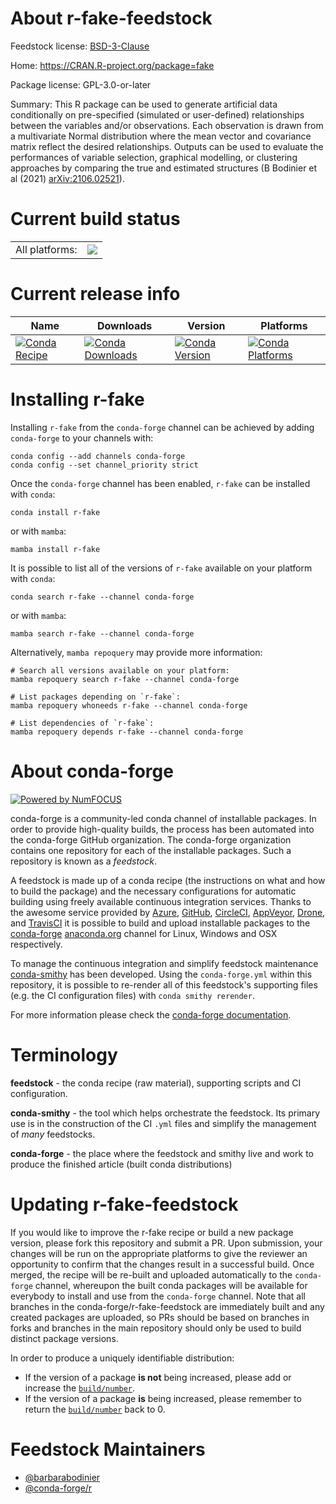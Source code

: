 About r-fake-feedstock
======================

Feedstock license: [BSD-3-Clause](https://github.com/conda-forge/r-fake-feedstock/blob/main/LICENSE.txt)

Home: https://CRAN.R-project.org/package=fake

Package license: GPL-3.0-or-later

Summary: This R package can be used to generate artificial data conditionally on pre-specified (simulated or user-defined) relationships between the variables and/or observations. Each observation is drawn from a multivariate Normal distribution where the mean vector and covariance matrix reflect the desired relationships. Outputs can be used to evaluate the performances of variable selection, graphical modelling, or clustering approaches by comparing the true and estimated structures (B Bodinier et al (2021) <arXiv:2106.02521>).

Current build status
====================


<table><tr><td>All platforms:</td>
    <td>
      <a href="https://dev.azure.com/conda-forge/feedstock-builds/_build/latest?definitionId=18861&branchName=main">
        <img src="https://dev.azure.com/conda-forge/feedstock-builds/_apis/build/status/r-fake-feedstock?branchName=main">
      </a>
    </td>
  </tr>
</table>

Current release info
====================

| Name | Downloads | Version | Platforms |
| --- | --- | --- | --- |
| [![Conda Recipe](https://img.shields.io/badge/recipe-r--fake-green.svg)](https://anaconda.org/conda-forge/r-fake) | [![Conda Downloads](https://img.shields.io/conda/dn/conda-forge/r-fake.svg)](https://anaconda.org/conda-forge/r-fake) | [![Conda Version](https://img.shields.io/conda/vn/conda-forge/r-fake.svg)](https://anaconda.org/conda-forge/r-fake) | [![Conda Platforms](https://img.shields.io/conda/pn/conda-forge/r-fake.svg)](https://anaconda.org/conda-forge/r-fake) |

Installing r-fake
=================

Installing `r-fake` from the `conda-forge` channel can be achieved by adding `conda-forge` to your channels with:

```
conda config --add channels conda-forge
conda config --set channel_priority strict
```

Once the `conda-forge` channel has been enabled, `r-fake` can be installed with `conda`:

```
conda install r-fake
```

or with `mamba`:

```
mamba install r-fake
```

It is possible to list all of the versions of `r-fake` available on your platform with `conda`:

```
conda search r-fake --channel conda-forge
```

or with `mamba`:

```
mamba search r-fake --channel conda-forge
```

Alternatively, `mamba repoquery` may provide more information:

```
# Search all versions available on your platform:
mamba repoquery search r-fake --channel conda-forge

# List packages depending on `r-fake`:
mamba repoquery whoneeds r-fake --channel conda-forge

# List dependencies of `r-fake`:
mamba repoquery depends r-fake --channel conda-forge
```


About conda-forge
=================

[![Powered by
NumFOCUS](https://img.shields.io/badge/powered%20by-NumFOCUS-orange.svg?style=flat&colorA=E1523D&colorB=007D8A)](https://numfocus.org)

conda-forge is a community-led conda channel of installable packages.
In order to provide high-quality builds, the process has been automated into the
conda-forge GitHub organization. The conda-forge organization contains one repository
for each of the installable packages. Such a repository is known as a *feedstock*.

A feedstock is made up of a conda recipe (the instructions on what and how to build
the package) and the necessary configurations for automatic building using freely
available continuous integration services. Thanks to the awesome service provided by
[Azure](https://azure.microsoft.com/en-us/services/devops/), [GitHub](https://github.com/),
[CircleCI](https://circleci.com/), [AppVeyor](https://www.appveyor.com/),
[Drone](https://cloud.drone.io/welcome), and [TravisCI](https://travis-ci.com/)
it is possible to build and upload installable packages to the
[conda-forge](https://anaconda.org/conda-forge) [anaconda.org](https://anaconda.org/)
channel for Linux, Windows and OSX respectively.

To manage the continuous integration and simplify feedstock maintenance
[conda-smithy](https://github.com/conda-forge/conda-smithy) has been developed.
Using the ``conda-forge.yml`` within this repository, it is possible to re-render all of
this feedstock's supporting files (e.g. the CI configuration files) with ``conda smithy rerender``.

For more information please check the [conda-forge documentation](https://conda-forge.org/docs/).

Terminology
===========

**feedstock** - the conda recipe (raw material), supporting scripts and CI configuration.

**conda-smithy** - the tool which helps orchestrate the feedstock.
                   Its primary use is in the construction of the CI ``.yml`` files
                   and simplify the management of *many* feedstocks.

**conda-forge** - the place where the feedstock and smithy live and work to
                  produce the finished article (built conda distributions)


Updating r-fake-feedstock
=========================

If you would like to improve the r-fake recipe or build a new
package version, please fork this repository and submit a PR. Upon submission,
your changes will be run on the appropriate platforms to give the reviewer an
opportunity to confirm that the changes result in a successful build. Once
merged, the recipe will be re-built and uploaded automatically to the
`conda-forge` channel, whereupon the built conda packages will be available for
everybody to install and use from the `conda-forge` channel.
Note that all branches in the conda-forge/r-fake-feedstock are
immediately built and any created packages are uploaded, so PRs should be based
on branches in forks and branches in the main repository should only be used to
build distinct package versions.

In order to produce a uniquely identifiable distribution:
 * If the version of a package **is not** being increased, please add or increase
   the [``build/number``](https://docs.conda.io/projects/conda-build/en/latest/resources/define-metadata.html#build-number-and-string).
 * If the version of a package **is** being increased, please remember to return
   the [``build/number``](https://docs.conda.io/projects/conda-build/en/latest/resources/define-metadata.html#build-number-and-string)
   back to 0.

Feedstock Maintainers
=====================

* [@barbarabodinier](https://github.com/barbarabodinier/)
* [@conda-forge/r](https://github.com/orgs/conda-forge/teams/r/)

